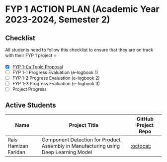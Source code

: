 # FYP 1 ACTION PLAN (Academic Year 2023-2024, Semester 2)

## Checklist

All students need to follow this checklist to ensure that they are on track with their FYP 1 project :star: 

- [x] [FYP 1-0a Topic Proposal](https://docs.google.com/document/d/1vefJ0vwEF74DSQTE-DMZpXptfNmTL8Zp1gOh6bozLPE/edit)
- [ ] FYP 1-1 Progress Evaluation (e-logbook 1)
- [ ] FYP 1-2 Progress Evaluation (e-logbook 2)
- [ ] FYP 1-3 Progress Evaluation (e-logbook 3)
- [ ] Project Progress

## Active Students

| Name | Project Title | GitHub Project Repo |
|------|---------------|---------------------|
| Rais Hamizan Faridan      | Component Detection for Product Assembly in Manufacturing using Deep Learning Model              | [:octocat:](https://github.com/aqillakhamis/Undergraduate-Project/tree/main/Academic%20Year%202023-2024/Semester%202/FYP%201/Rais%20Hamizan%20Faridan)                    |







